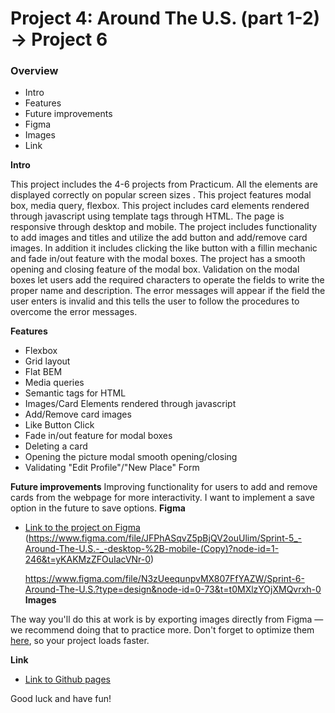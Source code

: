 # Project 4: Around The U.S. (part 1-2) -> Project 6

### Overview  

* Intro 
* Features
* Future improvements
* Figma  
* Images 
* Link 
  
**Intro**
  
This project includes the 4-6 projects from Practicum. All the elements are displayed correctly on popular screen sizes . This project features modal box, media query, flexbox. This project includes card elements rendered through javascript using template tags through HTML. The page is responsive through desktop and mobile. The project includes functionality to add images and titles and utilize the add button and add/remove card images. In addition it includes clicking the like button with a fillin mechanic and fade in/out feature with the modal boxes. The project has a smooth opening and closing feature of the modal box. Validation on the modal boxes let users add the required characters to operate the fields to write the proper name and description. The error messages will appear if the field the user enters is invalid and this tells the user to follow the procedures to overcome the error messages.  
  
**Features**
* Flexbox
* Grid layout
* Flat BEM 
* Media queries
* Semantic tags for HTML
* Images/Card Elements rendered through javascript 
* Add/Remove card images
* Like Button Click
* Fade in/out feature for modal boxes
* Deleting a card
* Opening the picture modal smooth opening/closing
* Validating "Edit Profile"/"New Place" Form
 
 **Future improvements**
Improving functionality for users to add and remove cards from the webpage for more interactivity. 
I want to implement a save option in the future to save options. 
**Figma**  
  
* [Link to the project on Figma](https://www.figma.com/file/ii4xxsJ0ghevUOcssTlHZv/Sprint-3%3A-Around-the-US?node-id=0%3A1)
(https://www.figma.com/file/JFPhASqvZ5pBjQV2ouUlim/Sprint-5_-Around-The-U.S.-_-desktop-%2B-mobile-(Copy)?node-id=1-246&t=yKAKMzZFOuIacVNr-0)  
  
  https://www.figma.com/file/N3zUeequnpvMX807FfYAZW/Sprint-6-Around-The-U.S.?type=design&node-id=0-73&t=t0MXlzYOjXMQvrxh-0
**Images**  
  
The way you'll do this at work is by exporting images directly from Figma — we recommend doing that to practice more. Don't forget to optimize them [here](https://tinypng.com/), so your project loads faster. 
  
**Link**

* [Link to Github pages](https://codersclaim.github.io/se_project_aroundtheus)  

Good luck and have fun!
